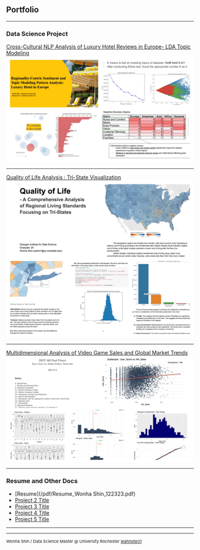 ## Portfolio

---

### Data Science Project

[Cross-Cultural NLP Analysis of Luxury Hotel Reviews in Europe- LDA Topic Modeling](/sample_page)
<img src="images/HRA.JPG?raw=true"/>

---
[Quality of Life Analysis : Tri-State Visualization](/pdf/Quality_of_Life_Analysis.pdf)
<img src="images/QOL.JPG?raw=true"/>

---
[Multidimensional Analysis of Video Game Sales and Global Market Trends](/pdf/Stats_Project_Final.pdf)
<img src="images/stat.JPG?raw=true"/>

---

### Resume and Other Docs

- [Resume](/pdf/Resume_Wonha Shin_122323.pdf)
- [Project 2 Title](http://example.com/)
- [Project 3 Title](http://example.com/)
- [Project 4 Title](http://example.com/)
- [Project 5 Title](http://example.com/)

---




---
<p style="font-size:11px">Wonha Shin / Data Science Master @ University Rochester <a href="leahnote01.github.io">leahnote01</a></p>
<!-- Remove above link if you don't want to attibute -->
